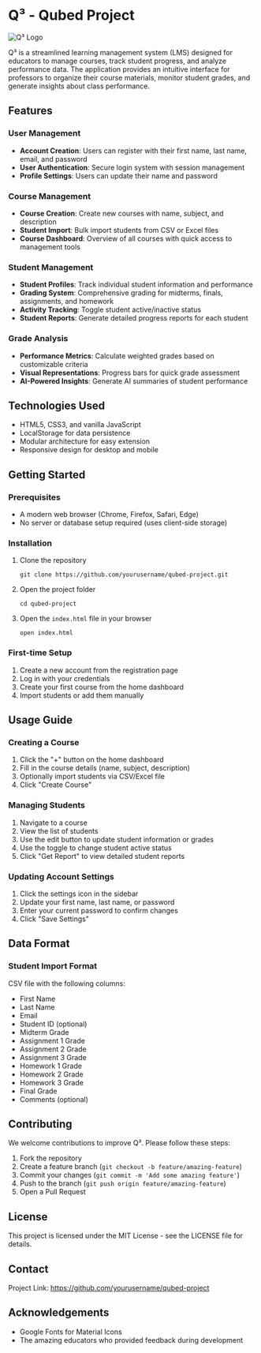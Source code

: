 # Q³ - Qubed Project

![Q³ Logo](https://placeholder-for-logo.com/200x80)

Q³ is a streamlined learning management system (LMS) designed for educators to manage courses, track student progress, and analyze performance data. The application provides an intuitive interface for professors to organize their course materials, monitor student grades, and generate insights about class performance.

## Features

### User Management
- **Account Creation**: Users can register with their first name, last name, email, and password
- **User Authentication**: Secure login system with session management
- **Profile Settings**: Users can update their name and password

### Course Management
- **Course Creation**: Create new courses with name, subject, and description
- **Student Import**: Bulk import students from CSV or Excel files
- **Course Dashboard**: Overview of all courses with quick access to management tools

### Student Management
- **Student Profiles**: Track individual student information and performance
- **Grading System**: Comprehensive grading for midterms, finals, assignments, and homework
- **Activity Tracking**: Toggle student active/inactive status
- **Student Reports**: Generate detailed progress reports for each student

### Grade Analysis
- **Performance Metrics**: Calculate weighted grades based on customizable criteria
- **Visual Representations**: Progress bars for quick grade assessment
- **AI-Powered Insights**: Generate AI summaries of student performance

## Technologies Used

- HTML5, CSS3, and vanilla JavaScript
- LocalStorage for data persistence
- Modular architecture for easy extension
- Responsive design for desktop and mobile

## Getting Started

### Prerequisites
- A modern web browser (Chrome, Firefox, Safari, Edge)
- No server or database setup required (uses client-side storage)

### Installation

1. Clone the repository
   ```
   git clone https://github.com/yourusername/qubed-project.git
   ```

2. Open the project folder
   ```
   cd qubed-project
   ```

3. Open the `index.html` file in your browser
   ```
   open index.html
   ```

### First-time Setup

1. Create a new account from the registration page
2. Log in with your credentials
3. Create your first course from the home dashboard
4. Import students or add them manually

## Usage Guide

### Creating a Course
1. Click the "+" button on the home dashboard
2. Fill in the course details (name, subject, description)
3. Optionally import students via CSV/Excel file
4. Click "Create Course"

### Managing Students
1. Navigate to a course
2. View the list of students
3. Use the edit button to update student information or grades
4. Use the toggle to change student active status
5. Click "Get Report" to view detailed student reports

### Updating Account Settings
1. Click the settings icon in the sidebar
2. Update your first name, last name, or password
3. Enter your current password to confirm changes
4. Click "Save Settings"

## Data Format

### Student Import Format
CSV file with the following columns:
- First Name
- Last Name
- Email
- Student ID (optional)
- Midterm Grade
- Assignment 1 Grade
- Assignment 2 Grade
- Assignment 3 Grade
- Homework 1 Grade
- Homework 2 Grade
- Homework 3 Grade
- Final Grade
- Comments (optional)

## Contributing

We welcome contributions to improve Q³. Please follow these steps:

1. Fork the repository
2. Create a feature branch (`git checkout -b feature/amazing-feature`)
3. Commit your changes (`git commit -m 'Add some amazing feature'`)
4. Push to the branch (`git push origin feature/amazing-feature`)
5. Open a Pull Request

## License

This project is licensed under the MIT License - see the LICENSE file for details.

## Contact

Project Link: https://github.com/yourusername/qubed-project

## Acknowledgements

- Google Fonts for Material Icons
- The amazing educators who provided feedback during development 
